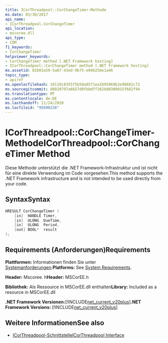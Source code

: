 ```yaml
---
title: ICorThreadpool::CorChangeTimer-Methode
ms.date: 03/30/2017
api_name:
- ICorThreadpool.CorChangeTimer
api_location:
- mscoree.dll
api_type:
- COM
f1_keywords:
- CorChangeTimer
helpviewer_keywords:
- CorChangeTimer method [.NET Framework hosting]
- ICorThreadpool::CorChangeTimer method [.NET Framework hosting]
ms.assetid: 82b03a59-5a87-43ed-9b75-e04b256e1a46
topic_type:
- apiref
ms.openlocfilehash: 3d119c8355f5b58a05f1ea1695969b2e98682c72
ms.sourcegitcommit: d8020797a6657d0fbbdff362b80300815f682f94
ms.translationtype: MT
ms.contentlocale: de-DE
ms.lasthandoff: 11/24/2020
ms.locfileid: "95690238"
---
```

# <a name="icorthreadpoolcorchangetimer-method"></a><span data-ttu-id="1d7cd-102">ICorThreadpool::CorChangeTimer-Methode</span><span class="sxs-lookup"><span data-stu-id="1d7cd-102">ICorThreadpool::CorChangeTimer Method</span></span>

<span data-ttu-id="1d7cd-103">Diese Methode unterstützt die .NET Framework-Infrastruktur und ist nicht für eine direkte Verwendung im Code vorgesehen.</span><span class="sxs-lookup"><span data-stu-id="1d7cd-103">This method supports the .NET Framework infrastructure and is not intended to be used directly from your code.</span></span>  
  
## <a name="syntax"></a><span data-ttu-id="1d7cd-104">Syntax</span><span class="sxs-lookup"><span data-stu-id="1d7cd-104">Syntax</span></span>  
  
```cpp  
HRESULT CorChangeTimer (  
    [in]  HANDLE Timer,
    [in]  ULONG  DueTime,
    [in]  ULONG  Period,  
    [out] BOOL*  result  
);  
```  
  
## <a name="requirements"></a><span data-ttu-id="1d7cd-105">Requirements (Anforderungen)</span><span class="sxs-lookup"><span data-stu-id="1d7cd-105">Requirements</span></span>  

 <span data-ttu-id="1d7cd-106">**Plattformen:** Informationen finden Sie unter [Systemanforderungen](../../get-started/system-requirements.md).</span><span class="sxs-lookup"><span data-stu-id="1d7cd-106">**Platforms:** See [System Requirements](../../get-started/system-requirements.md).</span></span>  
  
 <span data-ttu-id="1d7cd-107">**Header:** Mscoree. h</span><span class="sxs-lookup"><span data-stu-id="1d7cd-107">**Header:** MSCorEE.h</span></span>  
  
 <span data-ttu-id="1d7cd-108">**Bibliothek:** Als Ressource in MSCorEE.dll enthalten</span><span class="sxs-lookup"><span data-stu-id="1d7cd-108">**Library:** Included as a resource in MSCorEE.dll</span></span>  
  
 <span data-ttu-id="1d7cd-109">**.NET Framework Versionen:**[!INCLUDE[net_current_v20plus](../../../../includes/net-current-v20plus-md.md)]</span><span class="sxs-lookup"><span data-stu-id="1d7cd-109">**.NET Framework Versions:** [!INCLUDE[net_current_v20plus](../../../../includes/net-current-v20plus-md.md)]</span></span>  
  
## <a name="see-also"></a><span data-ttu-id="1d7cd-110">Weitere Informationen</span><span class="sxs-lookup"><span data-stu-id="1d7cd-110">See also</span></span>

- [<span data-ttu-id="1d7cd-111">ICorThreadpool-Schnittstelle</span><span class="sxs-lookup"><span data-stu-id="1d7cd-111">ICorThreadpool Interface</span></span>](icorthreadpool-interface.md)
